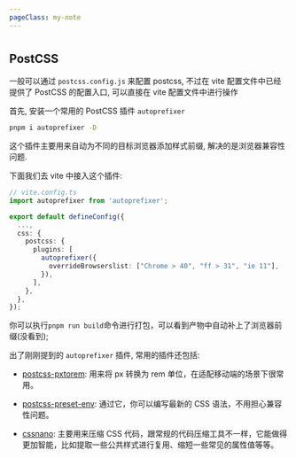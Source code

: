 ```yaml
---
pageClass: my-note
---
```

#

## PostCSS

一般可以通过 `postcss.config.js` 来配置 postcss, 不过在 vite 配置文件中已经提供了 PostCSS 的配置入口, 可以直接在 vite 配置文件中进行操作

首先, 安装一个常用的 PostCSS 插件 `autoprefixer`

``` cmd
pnpm i autoprefixer -D
```

这个插件主要用来自动为不同的目标浏览器添加样式前缀, 解决的是浏览器兼容性问题.

下面我们去 vite 中接入这个插件:

```ts
// vite.config.ts
import autoprefixer from 'autoprefixer';

export default defineConfig({
  ...,
  css: {
    postcss: {
      plugins: [
        autoprefixer({
          overrideBrowserslist: ["Chrome > 40", "ff > 31", "ie 11"],
        }),
      ],
    },
  },
});
```

你可以执行`pnpm run build`命令进行打包，可以看到产物中自动补上了浏览器前缀(没看到);

出了刚刚提到的 `autoprefixer` 插件, 常用的插件还包括:

- [postcss-pxtorem](https://github.com/cuth/postcss-pxtorem): 用来将 px 转换为 rem 单位，在适配移动端的场景下很常用。

- [postcss-preset-env](https://github.com/csstools/postcss-preset-env): 通过它，你可以编写最新的 CSS 语法，不用担心兼容性问题。

- [cssnano](https://github.com/cssnano/cssnano): 主要用来压缩 CSS 代码，跟常规的代码压缩工具不一样，它能做得更加智能，比如提取一些公共样式进行复用、缩短一些常见的属性值等等。
